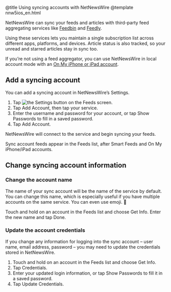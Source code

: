 @title Using syncing accounts with NetNewsWire
@template nnw5ios_en.html

NetNewsWire can sync your feeds and articles with third-party feed aggregating services like [Feedbin][] and [Feedly][].

Using these services lets you maintain a single subscription list across different apps, platforms, and devices. Article status is also tracked, so your unread and starred articles stay in sync too.

If you’re not using a feed aggregator, you can use NetNewsWire in local account mode with an [On My iPhone or iPad account](on-my-ios-device-account.html).

[feedbin]: https://feedbin.com/ "Feedbin"
[feedly]: https://feedly.com/i/welcome "Welcome to Feedly"



Add a syncing account
---------------------

You can add a syncing account in NetNewsWire’s Settings.

1. Tap <img src="../../../images/ios-icon-settings.png" alt="the Settings button" class="ios-inline-button-large" /> on the Feeds screen.
2. Tap Add Account, then tap your service.
3. Enter the username and password for your account, or tap Show Passwords to fill in a saved password.
4. Tap Add Account.

NetNewsWire will connect to the service and begin syncing your feeds.

Sync account feeds appear in the Feeds list, after Smart Feeds and On My iPhone/iPad accounts.


Change syncing account information
----------------------------------

### Change the account name

The name of your sync account will be the name of the service by default. You can change this name, which is especially useful if you have multiple accounts on the same service. You can even use emoji. 🐝

Touch and hold on an account in the Feeds list and choose Get Info. Enter the new name and tap Done.


### Update the account credentials

If you change any information for logging into the sync account – user name, email address, password – you may need to update the credentials stored in NetNewsWire.

1. Touch and hold on an account in the Feeds list and choose Get Info.
2. Tap Credentials.
3. Enter your updated login information, or tap Show Passwords to fill it in a saved password.
4. Tap Update Credentials.
